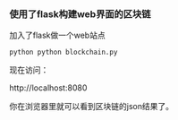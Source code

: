 ### 使用了flask构建web界面的区块链

加入了flask做一个web站点

```
python python blockchain.py
```

现在访问：

http://localhost:8080

你在浏览器里就可以看到区块链的json结果了。
